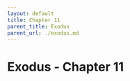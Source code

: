 ```yaml
---
layout: default
title: Chapter 11
parent_title: Exodus
parent_url: ./exodus.md
---
```


# Exodus - Chapter 11
